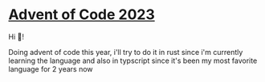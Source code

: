 # [Advent of Code 2023](https://adventofcode.com/2023/)
Hi 👋!

Doing advent of code this year, i'll try to do it in rust since i'm currently learning the language and also in typscript since it's been my most favorite language for 2 years now
